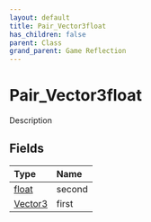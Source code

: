 ```yaml
---
layout: default
title: Pair_Vector3float
has_children: false
parent: Class
grand_parent: Game Reflection
---
```

# Pair_Vector3float
Description 

## Fields
| Type | Name |
|:-------------|:--------------|
| [float](/game-reflection/components/float.md) | second |
| [Vector3](/game-reflection/classes/vector3.md) | first |
